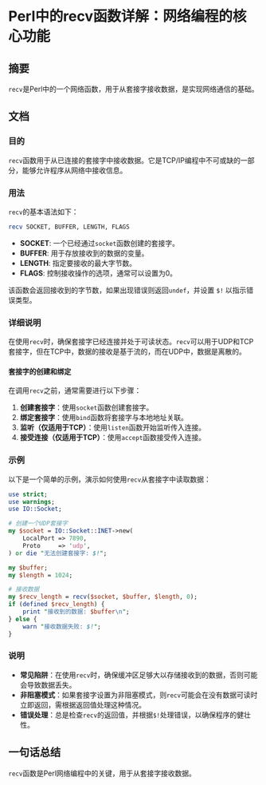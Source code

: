 <!--
Meta Description: # Perl中的recv函数详解：网络编程的核心功能 ## 摘要 `recv`是Perl中的一个网络函数，用于从套接字接收数据，是实现网络通信的基础。 ## 文档 ### 目的 `recv`函数用于从已连接的套接字中接收数据。它是TCP/IP编程中不可或缺的一部分，能够允许程序从网络中接收信息。 #...
Meta Keywords: recv, socket, buffer, length, use
-->

# Perl中的recv函数详解：网络编程的核心功能

## 摘要
`recv`是Perl中的一个网络函数，用于从套接字接收数据，是实现网络通信的基础。

## 文档
### 目的
`recv`函数用于从已连接的套接字中接收数据。它是TCP/IP编程中不可或缺的一部分，能够允许程序从网络中接收信息。

### 用法
`recv`的基本语法如下：

```perl
recv SOCKET, BUFFER, LENGTH, FLAGS
```

- **SOCKET**: 一个已经通过`socket`函数创建的套接字。
- **BUFFER**: 用于存放接收到的数据的变量。
- **LENGTH**: 指定要接收的最大字节数。
- **FLAGS**: 控制接收操作的选项，通常可以设置为0。

该函数会返回接收到的字节数，如果出现错误则返回`undef`，并设置 `$!` 以指示错误类型。

### 详细说明
在使用`recv`时，确保套接字已经连接并处于可读状态。`recv`可以用于UDP和TCP套接字，但在TCP中，数据的接收是基于流的，而在UDP中，数据是离散的。

#### 套接字的创建和绑定
在调用`recv`之前，通常需要进行以下步骤：

1. **创建套接字**：使用`socket`函数创建套接字。
2. **绑定套接字**：使用`bind`函数将套接字与本地地址关联。
3. **监听（仅适用于TCP）**：使用`listen`函数开始监听传入连接。
4. **接受连接（仅适用于TCP）**：使用`accept`函数接受传入连接。

### 示例
以下是一个简单的示例，演示如何使用`recv`从套接字中读取数据：

```perl
use strict;
use warnings;
use IO::Socket;

# 创建一个UDP套接字
my $socket = IO::Socket::INET->new(
    LocalPort => 7890,
    Proto     => 'udp',
) or die "无法创建套接字: $!";

my $buffer;
my $length = 1024;

# 接收数据
my $recv_length = recv($socket, $buffer, $length, 0);
if (defined $recv_length) {
    print "接收到的数据: $buffer\n";
} else {
    warn "接收数据失败: $!";
}
```

### 说明
- **常见陷阱**：在使用`recv`时，确保缓冲区足够大以存储接收到的数据，否则可能会导致数据丢失。
- **非阻塞模式**：如果套接字设置为非阻塞模式，则`recv`可能会在没有数据可读时立即返回，需根据返回值处理这种情况。
- **错误处理**：总是检查`recv`的返回值，并根据`$!`处理错误，以确保程序的健壮性。

## 一句话总结
`recv`函数是Perl网络编程中的关键，用于从套接字接收数据。